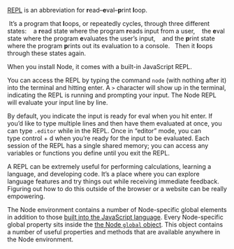 
[REPL](https://en.wikipedia.org/wiki/Read%E2%80%93eval%E2%80%93print_loop) is an abbreviation for **r**ead–**e**val–**p**rint **l**oop.

 It’s a program that **l**oops, or repeatedly cycles, through three different states:
 
 a **r**ead state where the program **r**eads input from a user,
 
 the **e**val state where the program **e**valuates the user’s input,
 
 and the **p**rint state where the program **p**rints out its evaluation to a console. 
 
Then it **l**oops through these states again.

When you install Node, it comes with a built-in JavaScript REPL.

You can access the REPL by typing the command `node` (with nothing after it) into the terminal and hitting enter.
A `>` character will show up in the terminal, indicating the REPL is running and prompting your input. 
The Node REPL will evaluate your input line by line.

By default, you indicate the input is ready for eval when you hit enter. If you’d like to type multiple lines and then have them evaluated at once, you can type `.editor` while in the REPL.
Once in “editor” mode, you can type control + d when you’re ready for the input to be evaluated. Each session of the REPL has a single shared memory; you can access any variables or functions you define until you exit the REPL.

A REPL can be extremely useful for performing calculations, learning a language, and developing code. It’s a place where you can explore language features and try things out while receiving immediate feedback. Figuring out how to do this outside of the browser or a website can be really empowering.

The Node environment contains a number of Node-specific global elements in addition to those [built into the JavaScript language](https://developer.mozilla.org/en-US/docs/Web/JavaScript/Reference/Global_Objects). Every Node-specific global property sits inside the [the Node `global` object](https://nodejs.org/api/globals.html). This object contains a number of useful properties and methods that are available anywhere in the Node environment.

